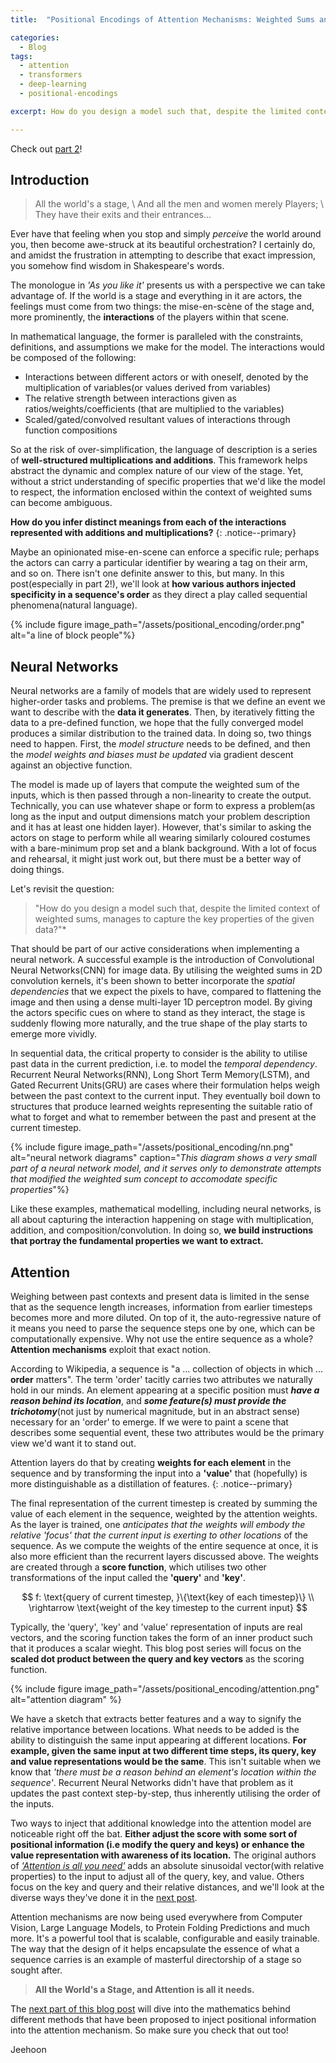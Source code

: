 ```yaml
---
title:  "Positional Encodings of Attention Mechanisms: Weighted Sums and Attention(Part 1)"

categories:
  - Blog
tags:
  - attention
  - transformers
  - deep-learning 
  - positional-encodings

excerpt: How do you design a model such that, despite the limited context of weighted sums, manages to capture the key properties of the given data?

---
```


Check out [part 2](https://renardyreveur.github.io/blog/positional-encoding-part2)!

## Introduction

> All the world's a stage, \\
> And all the men and women merely Players; \\
> They have their exits and their entrances...

Ever have that feeling when you stop and simply *perceive* the world around you, then become awe-struck at its beautiful orchestration?
I certainly do, and amidst the frustration in attempting to describe that exact impression, you somehow find wisdom in Shakespeare's words.

The monologue in *'As you like it'* presents us with a perspective we can take advantage of. If the world is a stage and everything in it are actors, the feelings must come from two things: the mise-en-scène of the stage and, more prominently, the **interactions** of the players within that scene.

In mathematical language, the former is paralleled with the constraints, definitions, and assumptions we make for the model. The interactions would be composed of the following:

- Interactions between different actors or with oneself, denoted by the multiplication of variables(or values derived from variables)
- The relative strength between interactions given as ratios/weights/coefficients (that are multiplied to the variables)
- Scaled/gated/convolved resultant values of interactions through function compositions

So at the risk of over-simplification, the language of description is a series of **well-structured multiplications and additions**. This framework helps abstract the dynamic and complex nature of our view of the stage. Yet, without a strict understanding of specific properties that we'd like the model to respect, the information enclosed within the context of weighted sums can become ambiguous.

**How do you infer distinct meanings from each of the interactions represented with additions and multiplications?**
{: .notice--primary} 

Maybe an opinionated mise-en-scene can enforce a specific rule; perhaps the actors can carry a particular identifier by wearing a tag on their arm, and so on. There isn't one definite answer to this, but many. In this post(especially in part 2!), we'll look at **how various authors injected specificity in a sequence's order** as they direct a play called sequential phenomena(natural language).

{% include figure image_path="/assets/positional_encoding/order.png" alt="a line of block people"%}


## Neural Networks

Neural networks are a family of models that are widely used to represent higher-order tasks and problems. The premise is that we define an event we want to describe with the **data it generates**. Then, by iteratively fitting the data to a pre-defined function, we hope that the fully converged model produces a similar distribution to the trained data. In doing so, two things need to happen. First, the *model structure* needs to be defined, and then the *model weights and biases must be updated* via gradient descent against an objective function. 

The model is made up of layers that compute the weighted sum of the inputs, which is then passed through a non-linearity to create the output. Technically, you can use whatever shape or form to express a problem(as long as the input and output dimensions match your problem description and it has at least one hidden layer). However, that's similar to asking the actors on stage to perform while all wearing similarly coloured costumes with a bare-minimum prop set and a blank background. With a lot of focus and rehearsal, it might just work out, but there must be a better way of doing things. 

Let's revisit the question: 

>"How do you design a model such that, despite the limited context of weighted sums, manages to capture the key properties of the given data?"*

That should be part of our active considerations when implementing a neural network. A successful example is the introduction of Convolutional Neural Networks(CNN) for image data. By utilising the weighted sums in 2D convolution kernels, it's been shown to better incorporate the *spatial dependencies* that we expect the pixels to have, compared to flattening the image and then using a dense multi-layer 1D perceptron model. By giving the actors specific cues on where to stand as they interact, the stage is suddenly flowing more naturally, and the true shape of the play starts to emerge more vividly.

In sequential data, the critical property to consider is the ability to utilise past data in the current prediction, i.e. to model the *temporal dependency*. Recurrent Neural Networks(RNN), Long Short Term Memory(LSTM), and Gated Recurrent Units(GRU) are cases where their formulation helps weigh between the past context to the current input. They eventually boil down to structures that produce learned weights representing the suitable ratio of what to forget and what to remember between the past and present at the current timestep.


{% include figure image_path="/assets/positional_encoding/nn.png" alt="neural network diagrams" caption="*This diagram shows a very small part of a neural network model, and it serves only to demonstrate attempts that modified the weighted sum concept to accomodate specific properties*"%}


Like these examples, mathematical modelling, including neural networks, is all about capturing the interaction happening on stage with multiplication, addition, and composition/convolution. In doing so, **we build instructions that portray the fundamental properties we want to extract.**



## Attention
Weighing between past contexts and present data is limited in the sense that as the sequence length increases, information from earlier timesteps becomes more and more diluted. On top of it, the auto-regressive nature of it means you need to parse the sequence steps one by one, which can be computationally expensive. Why not use the entire sequence as a whole? **Attention mechanisms** exploit that exact notion.

According to Wikipedia, a sequence is "a ... collection of objects in which ... **order** matters". The term 'order' tacitly carries two attributes we naturally hold in our minds. An element appearing at a specific position must ***have a reason behind its location***, and ***some feature(s) must provide the trichotomy***(not just by numerical magnitude, but in an abstract sense) necessary for an 'order' to emerge. If we were to paint a scene that describes some sequential event, these two attributes would be the primary view we'd want it to stand out.

Attention layers do that by creating **weights for each element** in the sequence and by transforming the input into a **'value'** that (hopefully) is more distinguishable as a distillation of features.
{: .notice--primary}

The final representation of the current timestep is created by summing the value of each element in the sequence, weighted by the attention weights. As the layer is trained, one *anticipates that the weights will embody the relative 'focus' that the current input is exerting to other locations* of the sequence. As we compute the weights of the entire sequence at once, it is also more efficient than the recurrent layers discussed above. The weights are created through a **score function**, which utilises two other transformations of the input called the **'query'** and **'key'**. 

$$ f: \text{query of current timestep, }\{\text{key of each timestep}\} \\ 
\rightarrow \text{weight of the key timestep to the current input} $$

Typically, the 'query', 'key' and 'value' representation of inputs are real vectors, and the scoring function takes the form of an inner product such that it produces a scalar wieght. This blog post series will focus on the **scaled dot product between the query and key vectors** as the scoring function. 

{% include figure image_path="/assets/positional_encoding/attention.png" alt="attention diagram" %}

We have a sketch that extracts better features and a way to signify the relative importance between locations. What needs to be added is the ability to distinguish the same input appearing at different locations. **For example, given the same input at two different time steps, its query, key and value representations would be the same**. This isn't suitable when we know that *'there must be a reason behind an element's location within the sequence'*. Recurrent Neural Networks didn't have that problem as it updates the past context step-by-step, thus inherently utilising the order of the inputs.

Two ways to inject that additional knowledge into the attention model are noticeable right off the bat. **Either adjust the score with some sort of positional information (i.e modify the query and keys) or enhance the value representation with awareness of its location.** The original authors of [*'Attention is all you need'*](https://arxiv.org/abs/1706.03762>) adds an absolute sinusoidal vector(with relative properties) to the input to adjust all of the query, key, and value. Others focus on the key and query and their relative distances, and we'll look at the diverse ways they've done it in the [next post](https://renardyreveur.github.io/blog/positional-encoding-part2).

Attention mechanisms are now being used everywhere from Computer Vision, Large Language Models, to Protein Folding Predictions and much more. It's a powerful tool that is scalable, configurable and easily trainable. The way that the design of it helps encapsulate the essence of what a sequence carries is an example of masterful directorship of a stage so sought after. 

> **All the World's a Stage, and Attention is all it needs.**

The [next part of this blog post](https://renardyreveur.github.io/blog/positional-encoding-part2) will dive into the mathematics behind different methods that have been proposed to inject positional information into the attention mechanism. So make sure you check that out too!

Jeehoon


